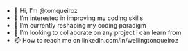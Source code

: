 - 👋 Hi, I’m @tomqueiroz
- 👀 I’m interested in improving my coding skills
- 🌱 I’m currently reshaping my coding paradigm
- 💞️ I’m looking to collaborate on any project I can learn from 
- 📫 How to reach me on linkedin.com/in/wellingtonqueiroz

<!---
tomqueiroz/tomqueiroz is a ✨ special ✨ repository because its `README.md` (this file) appears on your GitHub profile.
You can click the Preview link to take a look at your changes.
--->
